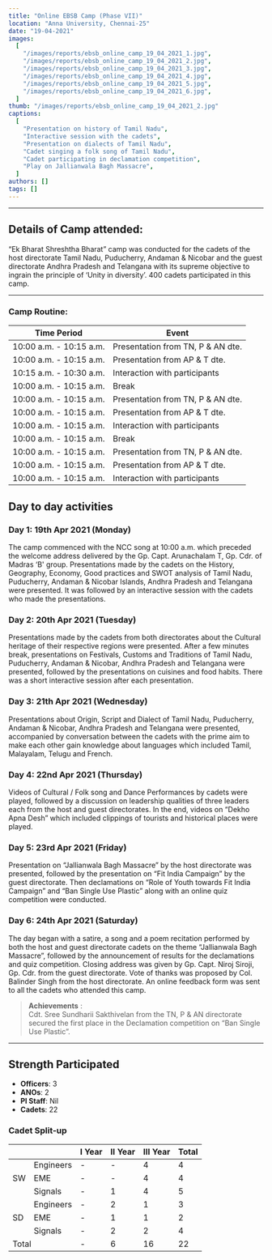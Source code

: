 ```yaml
---
title: "Online EBSB Camp (Phase VII)"
location: "Anna University, Chennai-25"
date: "19-04-2021"
images:
  [
    "/images/reports/ebsb_online_camp_19_04_2021_1.jpg",
    "/images/reports/ebsb_online_camp_19_04_2021_2.jpg",
    "/images/reports/ebsb_online_camp_19_04_2021_3.jpg",
    "/images/reports/ebsb_online_camp_19_04_2021_4.jpg",
    "/images/reports/ebsb_online_camp_19_04_2021_5.jpg",
    "/images/reports/ebsb_online_camp_19_04_2021_6.jpg",
  ]
thumb: "/images/reports/ebsb_online_camp_19_04_2021_2.jpg"
captions:
  [
    "Presentation on history of Tamil Nadu",
    "Interactive session with the cadets",
    "Presentation on dialects of Tamil Nadu",
    "Cadet singing a folk song of Tamil Nadu",
    "Cadet participating in declamation competition",
    "Play on Jallianwala Bagh Massacre",
  ]
authors: []
tags: []
---
```


---

## Details of Camp attended:

“Ek Bharat Shreshtha Bharat” camp was conducted for the cadets of the host
directorate Tamil Nadu, Puducherry, Andaman & Nicobar and the guest directorate Andhra
Pradesh and Telangana with its supreme objective to ingrain the principle of ‘Unity in
diversity’. 400 cadets participated in this camp.

---

### Camp Routine:

<table>
    <thead>
        <tr>
            <th>Time Period</th>
            <th>Event</th>
        </tr>
    </thead>
    <tbody>
        <tr>
            <td>10:00 a.m. - 10:15 a.m.</td>
            <td>Presentation from TN, P & AN dte.</td>
        </tr>
        <tr>
            <td>10:00 a.m. - 10:15 a.m.</td>
            <td>Presentation from AP & T dte.</td>
        </tr>
        <tr>
            <td>10:15 a.m. - 10:30 a.m.</td>
            <td>Interaction with participants</td>
        </tr>
        <tr>
            <td>10:00 a.m. - 10:15 a.m.</td>
            <td>Break</td>
        </tr>
        <tr>
            <td>10:00 a.m. - 10:15 a.m.</td>
            <td>Presentation from TN, P & AN dte.</td>
        </tr>
        <tr>
            <td>10:00 a.m. - 10:15 a.m.</td>
            <td>Presentation from AP & T dte.</td>
        </tr>
        <tr>
            <td>10:00 a.m. - 10:15 a.m.</td>
            <td>Interaction with participants</td>
        </tr>
        <tr>
            <td>10:00 a.m. - 10:15 a.m.</td>
            <td>Break</td>
        </tr>
        <tr>
            <td>10:00 a.m. - 10:15 a.m.</td>
            <td>Presentation from TN, P & AN dte.</td>
        </tr>
        <tr>
            <td>10:00 a.m. - 10:15 a.m.</td>
            <td>Presentation from AP & T dte.</td>
        </tr>
        <tr>
            <td>10:00 a.m. - 10:15 a.m.</td>
            <td>Interaction with participants</td>
        </tr>
        <tr></tr>
    </tbody>
</table>

## Day to day activities

### Day 1: 19th Apr 2021 (Monday)

The camp commenced with the NCC song at 10:00 a.m. which preceded the
welcome address delivered by the Gp. Capt. Arunachalam T, Gp. Cdr. of Madras ‘B'
group. Presentations made by the cadets on the History, Geography, Economy, Good
practices and SWOT analysis of Tamil Nadu, Puducherry, Andaman & Nicobar Islands,
Andhra Pradesh and Telangana were presented. It was followed by an interactive
session with the cadets who made the presentations.

### Day 2: 20th Apr 2021 (Tuesday)

Presentations made by the cadets from both directorates about the Cultural
heritage of their respective regions were presented. After a few minutes break,
presentations on Festivals, Customs and Traditions of Tamil Nadu, Puducherry,
Andaman & Nicobar, Andhra Pradesh and Telangana were presented, followed by the
presentations on cuisines and food habits. There was a short interactive session after
each presentation.

### Day 3: 21th Apr 2021 (Wednesday)

Presentations about Origin, Script and Dialect of Tamil Nadu, Puducherry,
Andaman & Nicobar, Andhra Pradesh and Telangana were presented, accompanied by
conversation between the cadets with the prime aim to make each other gain
knowledge about languages which included Tamil, Malayalam, Telugu and French.

### Day 4: 22nd Apr 2021 (Thursday)

Videos of Cultural / Folk song and Dance Performances by cadets were played,
followed by a discussion on leadership qualities of three leaders each from the host
and guest directorates. In the end, videos on “Dekho Apna Desh” which included
clippings of tourists and historical places were played.

### Day 5: 23rd Apr 2021 (Friday)

Presentation on “Jallianwala Bagh Massacre” by the host directorate was
presented, followed by the presentation on “Fit India Campaign” by the guest
directorate. Then declamations on “Role of Youth towards Fit India Campaign” and
“Ban Single Use Plastic” along with an online quiz competition were conducted.

### Day 6: 24th Apr 2021 (Saturday)

The day began with a satire, a song and a poem recitation performed by both the
host and guest directorate cadets on the theme “Jallianwala Bagh Massacre”, followed
by the announcement of results for the declamations and quiz competition. Closing
address was given by Gp. Capt. Niroj Siroji, Gp. Cdr. from the guest directorate. Vote of
thanks was proposed by Col. Balinder Singh from the host directorate. An online
feedback form was sent to all the cadets who attended this camp.

> **Achievements** :<br/>Cdt. Sree Sundharii Sakthivelan from the TN, P & AN directorate secured the first place in the Declamation competition on “Ban Single Use Plastic”.

---

## Strength Participated

- **Officers**: 3
- **ANOs**: 2
- **PI Staff**: Nil
- **Cadets**: 22

### Cadet Split-up

<table>
    <thead>
        <tr>
            <th></th>
            <th></th>
            <th>I Year</th>
            <th>II Year</th>
            <th>III Year</th>
            <th>Total</th>
        </tr>
    </thead>
    <tbody>
        <tr>
            <td rowspan="4">SW</td>
        </tr>
        <tr>
            <td>Engineers</td>
            <td>-</td>
            <td>-</td>
            <td>4</td>
            <td>4</td>
        </tr>
        <tr>
            <td>EME</td>
            <td>-</td>
            <td>-</td>
            <td>4</td>
            <td>4</td>
        </tr>
        <tr>
            <td>Signals</td>
            <td>-</td>
            <td>1</td>
            <td>4</td>
            <td>5</td>
        </tr>
        <tr>
            <td rowspan="4">SD</td>
        </tr>
        <tr>
            <td>Engineers</td>
            <td>-</td>
            <td>2</td>
            <td>1</td>
            <td>3</td>
        </tr>
        <tr>
            <td>EME</td>
            <td>-</td>
            <td>1</td>
            <td>1</td>
            <td>2</td>
        </tr>
        <tr>
            <td>Signals</td>
            <td>-</td>
            <td>2</td>
            <td>2</td>
            <td>4</td>
        </tr>
        <tr>
            <td colspan="2">Total</td>
            <td>-</td>
            <td>6</td>
            <td>16</td>
            <td>22</td>
        </tr>
        <tr>
        </tr>
    </tbody>
</table>
